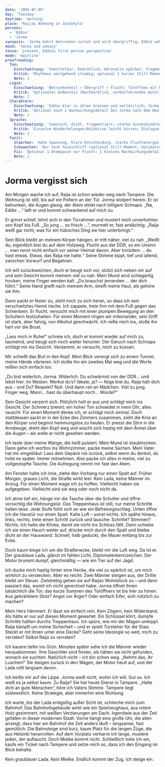 ```yaml
---
date: '1985-07-09'
day: 'Tuesday'
daytime: 'morning'
place: 'Raijas Wohnung in Jyväskylä'
persons:
  - 'Eddie'
  - 'Jorma'
synopsis: 'Jorma kehrt betrunken zurück und wird übergriffig; Eddie wehrt sich und flieht. Kurz darauf lässt Jorma Stasi-Männer in die Wohnung; Eddie versteckt sich und entkommt zum Bahnhof nach Tampere.'
mood: 'tense and uneasy'
tense: 'present, Eddies first-person perspective'
mode: 'mainline'
proofreading:
  Ton:
    Einschaetzung: 'Unmittelbar, bedrohlich; Adrenalin spürbar, fragmentierte Rede und Stressmarker greifen.'
    Kritik: 'Rhythmus weitgehend stimmig; optional 1 kurzer Still-Moment vor der Flucht (Atempause) für Kontrast.'
    Note: 2
  Logik:
    Einschaetzung: 'Betrunkenheit → Übergriff → Flucht; Türöffnen mit Motiv-Andeutung; akustische Marker verankern die Szene.'
    Kritik: 'Optionaler Außenreiz (Nachbarblick, vorbeifahrendes Auto) könnte den Realismus weiter erden.'
    Note: 2
  Charaktere:
    Einschaetzung: 'Eddie klar in ihren Grenzen und verletzlich; Jorma mit Bruch (Weinen), Scham-Geste und Motiv-Andeutung.'
    Kritik: 'Optional noch 1 Nachwirkungsdetail bei Jorma nach dem Heulen (z. B. meidet Blickkontakt).'
    Note: 2
  Sprache:
    Einschaetzung: 'Szenisch, dicht, fragmentiert; starke Sinneseindrücke (Geruch, Geräusche).'
    Kritik: 'Einzelne Wiederholungen/Adjektive leicht kürzen; Dialogzeichen vereinheitlichen, wo nötig.'
    Note: 2
  Fazit:
    Staerken: 'Hohe Spannung, klare Entscheidung, starke Fluchtenergie; trägt gut in die Folgekapitel.'
    Schwaechen: 'Nur noch Feinschliff (optional Still-Moment, minimaler Nachhall bei Jorma).'
    Fix: 'Optional 1 Atempause vor Flucht; 1 kleines Nachwirkungsdetail bei Jorma, falls gewünscht.'
    Note: 2
---
```


# Jorma vergisst sich

Am Morgen wache ich auf, Raija ist schon wieder weg nach Tampere. Die Wohnung
ist still, bis auf ein Poltern an der Tür. Jorma stolpert herein. Er ist
betrunken, die Augen glasig, der Atem stinkt nach billigem Schnaps. „Na, Eddie
…“ lallt er und kommt schwankend auf mich zu.

Er grinst schief, lehnt sich in den Türrahmen und mustert mich unverhohlen von
Kopf bis Fuß. „So jung … so frisch …“, murmelt er, fast andächtig. „Raija weiß
gar nicht, was für ein hübsches Ding sie hier unterbringt.“

Sein Blick bleibt an meinem Körper hängen, er tritt näher, viel zu nah. „Weißt
du, eigentlich bist du auf dem Holzweg. Flucht aus der DDR, so ein Unsinn … man
rennt nicht einfach vor seiner Heimat davon. Aber trotzdem … du hast etwas.
Etwas, das Raija nie hatte.“ Seine Stimme kippt, tief und lallend, zwischen
Vorwurf und Begehren.

Ich will zurückweichen, doch er beugt sich vor, stützt sich neben mir auf und
sein Gesicht kommt meinem viel zu nah. Mein Mund wird schlagartig trocken, meine
Finger werden kalt. „Du brauchst jemanden … der dich führt.“ Seine Hand greift
nach meinem Arm, streift meine Haut, als gehöre sie ihm.

Dann packt er fester zu, zieht mich zu sich heran, so dass ich sein
verschwitztes Hemd rieche. Ich zappele, trete ihm mit dem Fuß gegen das
Schienbein. Er flucht, versucht mich mit einer plumpen Bewegung an den Schultern
festzuhalten. Für einen Moment ringen wir miteinander, sein Griff ist stark,
aber fahrig, von Alkohol geschwächt. Ich reiße mich los, stoße ihn hart vor die
Brust.

„Lass mich in Ruhe!“ schreie ich, doch er kommt wieder auf mich zu, taumelnd,
und beugt sich noch weiter herunter. Der Geruch nach Schnaps schlägt mir ins
Gesicht. Verdammt, er versucht, mich zu küssen.

Mir schießt das Blut in den Kopf. Mein Blick verengt sich zu einem Tunnel, meine
Hände vibrieren. Ich stoße ihn ein zweites Mal weg und die Worte reißen sich
einfach los:

„Du bist widerlich, Jorma. Widerlich. Du schwärmst von der DDR… und lebst hier.
Im Westen. Merkst du’s? Ideale, ja? — feige bist du. Raija hält dich aus - und
Du? Respekt? Null. Und dann ran an Mädchen. Viel zu jung. Finger weg. Mann… hast
du überhaupt noch… Würde?“

Sein Gesicht verzerrt sich. Plötzlich holt er aus und schlägt mich ins Gesicht.
Der Schmerz brennt; ein hoher Ton schneidet in mein Ohr, alles rauscht. Für
einen Moment denke ich, er schlägt noch einmal. Doch stattdessen sackt er in der
Ecke des Zimmers zusammen, zieht die Knie an den Körper und beginnt hemmungslos
zu heulen. Er presst die Stirn in die Armbeuge, dreht den Kopf weg und wischt
sich hastig mit dem Ärmel über die Augen – als wolle er nicht gesehen werden.

Ich taste über meine Wange, die heiß pulsiert. Mein Mund ist staubtrocken. Dann
gehe ich wortlos ins Wohnzimmer, packe meine Sachen. Mein Vater hat mir
eingebläut: Lass dein Gepäck nie zurück, selbst wenn du denkst, du holst es
später. Immer mitnehmen. Also packe ich alles in meine, viel zu vollgestopfte
Tasche. Die Aufregung nimmt mir fast den Atem.

Am Fenster halte ich inne, ziehe den Vorhang nur einen Spalt auf. Früher Morgen,
graues Licht, die Straße wirkt leer. Kein Lada, keine Männer im Anzug. Für einen
Moment wage ich zu hoffen. Vielleicht haben sie aufgegeben. Vielleicht sind sie
weg oder noch nicht da.

Ich atme tief ein, hänge mir die Tasche über die Schulter und öffne vorsichtig
die Wohnungstür. Das Treppenhaus ist still, nur meine Schritte hallen leise.
Jede Stufe fühlt sich an wie ein Befreiungsschlag. Unten öffne ich die Haustür
nur einen Spalt. Kalte Luft – sonst nichts. Ich spähe hinaus, links, rechts,
trete einen Schritt zurück und lausche: Schritte? Stimmen? Nichts. Ich halte die
Klinke, damit sie nicht ins Schloss fällt. Dann schiebe ich sie einen Hauch
weiter auf, drücke mich durch den Spalt und bleibe dicht an der Hauswand.
Schnell, halb geduckt, die Mauer entlang bis zur Ecke.

Doch kaum biege ich um die Straßenecke, bleibt mir die Luft weg. Da ist er. Der
graublaue Lada, glänzt im fahlen Licht, Diplomatenkennzeichen. Der Motor brummt
dumpf, gleichmäßig — wie ein Tier auf der Jagd.

Ich ducke mich hastig hinter eine Hecke, die viel zu spärlich ist, um mich
wirklich zu verstecken. Aber es reicht: Zwei Männer steigen aus, der Dritte
bleibt am Steuer. Zielstrebig gehen sie auf Raijas Wohnblock zu – und dann
passiert das, womit ich nicht gerechnet habe. Jorma öffnet ihnen tatsächlich die
Tür; das kurze Summen des Türöffners ist bis hier zu hören. Aus gekränktem
Stolz? Angst vor Ärger? Oder einfach Eifer, sich nützlich zu machen?

Mein Herz hämmert. Er lässt sie einfach rein. Kein Zögern, kein Widerstand. Als
hätte er nur auf diesen Moment gewartet. Ein Schlüssel klirrt, dumpfe Schritte
hallten durchs Treppenhaus. Ich spüre, wie mir der Magen umkippt. Raija kämpft
um meine Sicherheit – und er spielt Türsteher für die Stasi. Steckt er mit ihnen
unter eine Decke? Geht seine Ideologie so weit, mich zu verraten? Selbst Raija
zu verraten?

Ich kauere tiefer ins Grün. Minuten später sehe ich die Männer wieder
herauskommen. Ihre Gesichter sind finster, als hätten sie nicht gefunden, wonach
sie suchten. Natürlich nicht – ich bin schon weg. „Nehmt das, ihr Luschen!“ Sie
steigen zurück in den Wagen, der Motor heult auf, und der Lada rollt langsam
davon.

Ich beiße mir auf die Lippe. Jorma weiß nicht, wohin ich will. Gut so. Ich weiß
es ja selbst kaum. Zu Raija? Sie hat heute Dienst in Tampere. „Halte dich an
gute Menschen“, höre ich Vaters Stimme. Tampere liegt südwestlich. Keine
Strategie, aber immerhin eine Richtung.

Ich warte, bis der Lada endgültig außer Sicht ist, schleiche mich zum Bahnhof.
Das Bahnhofsgebäude wirkt wie ein Spielzeughaus, aus rotem Holz gezimmert, mit
weißen Verzierungen am Dach. Irgendwie aus der Zeit gefallen in dieser modernen
Stadt. Vorne hängt eine große Uhr, die allen anzeigt, dass hier am Bahnhof die
Zeit anders läuft – langsamer, fast gemütlich. Die Bahnsteige sind kurz, kaum
Platz für die langen Züge, die aus Helsinki heranrollen. Auf dem Vorplatz
verharre ich lange, mustere jeden, der auftaucht. Doch Mielke kommt nicht.
Schließlich trete ich ein, kaufe ein Ticket nach Tampere und setze mich so, dass
ich den Eingang im Blick behalte.

Kein graublauer Lada. Kein Mielke. Endlich kommt der Zug, ich steige ein.
